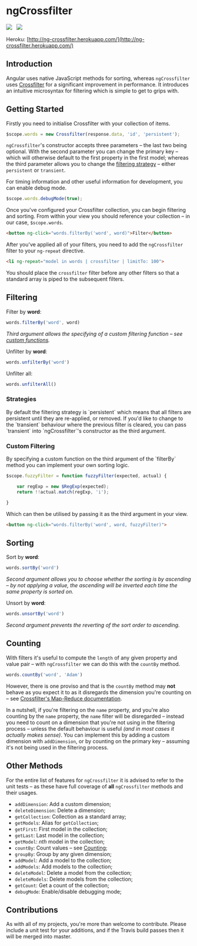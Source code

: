ngCrossfilter
=============

<img src="https://api.travis-ci.org/Wildhoney/ngCrossfilter.png" />
&nbsp;
<img src="https://badge.fury.io/js/ng-crossfilter.png" />

Heroku: [http://ng-crossfilter.herokuapp.com/](http://ng-crossfilter.herokuapp.com/)

Introduction
-------------

Angular uses native JavaScript methods for sorting, whereas `ngCrossfilter` uses <a href="https://github.com/square/crossfilter" target="_blank">Crossfilter</a> for a significant improvement in performance. It introduces an intuitive microsyntax for filtering which is simple to get to grips with.

Getting Started
-------------

Firstly you need to initialise Crossfilter with your collection of items.

```javascript
$scope.words = new Crossfilter(response.data, 'id', 'persistent');
```

`ngCrossfilter`'s constructor accepts three parameters &ndash; the last two being optional. With the second parameter you can change the primary key &ndash; which will otherwise default to the first property in the first model; whereas the third parameter allows you to change the <a href="#custom-filtering">filtering strategy</a> &ndash; either `persistent` or `transient`.

For timing information and other useful information for development, you can enable debug mode.

```javascript
$scope.words.debugMode(true);
```

Once you've configured your Crossfilter collection, you can begin filtering and sorting. From within your view you should reference your collection &ndash; in our case, `$scope.words`.

```html
<button ng-click="words.filterBy('word', word)">Filter</button>
```

After you've applied all of your filters, you need to add the `ngCrossfilter` filter to your `ng-repeat` directive.

```html
<li ng-repeat="model in words | crossfilter | limitTo: 100">
```

You should place the `crossfilter` filter before any other filters so that a standard array is piped to the subsequent filters.

Filtering
-------------

 Filter by **word**:

 ```javascript
 words.filterBy('word', word)
 ```

 *Third argument allows the specifying of a custom filtering function &ndash; see <a href="#custom-filtering">custom functions</a>.*

 Unfilter by **word**:

 ```javascript
 words.unfilterBy('word')
 ```

 Unfilter all:

 ```javascript
 words.unfilterAll()
 ```

 <h3>Strategies</h3>
 By default the filtering strategy is `persistent` which means that all filters are persistent until they are re-applied, or removed. If you'd like to change to the `transient` behaviour where the previous filter is cleared, you can pass `transient` into `ngCrossfilter`'s constructor as the third argument.

 <h3>Custom Filtering</h3>
 By specifying a custom function on the third argument of the `filterBy` method you can implement your own sorting logic.

 ```javascript
 $scope.fuzzyFilter = function fuzzyFilter(expected, actual) {

     var regExp = new $RegExp(expected);
     return !!actual.match(regExp, 'i');

 }
 ```

 Which can then be utilised by passing it as the third argument in your view.

 ```html
 <button ng-click="words.filterBy('word', word, fuzzyFilter)">
 ```

Sorting
-------------

 Sort by **word**:

 ```javascript
 words.sortBy('word')
 ```

 *Second argument allows you to choose whether the sorting is by ascending &ndash; by not applying a value, the ascending will be inverted each time the same property is sorted on.*

 Unsort by **word**:

 ```javascript
 words.unsortBy('word')
 ```

 *Second argument prevents the reverting of the sort order to ascending.*

Counting
-------------

With filters it's useful to compute the `length` of any given property and value pair &ndash; with `ngCrossfilter` we can do this with the `countBy` method.

```javascript
words.countBy('word', 'Adam')
```

However, there is one proviso and that is the `countBy` method may **not** behave as you expect it to as it disregards the dimension you're counting on &ndash; see [Crossfilter's Map-Reduce documentation](https://github.com/square/crossfilter/wiki/API-Reference#group-map-reduce).

In a nutshell, if you're filtering on the `name` property, and you're also counting by the `name` property, the `name` filter will be disregarded &ndash; instead you need to count on a dimension that you're not using in the filtering process &ndash; unless the default behaviour is useful *(and in most cases it actually makes sense)*. You can implement this by adding a custom dimension with `addDimension`, or by counting on the primary key &ndash; assuming it's not being used in the filtering process.

Other Methods
-------------

For the entire list of features for `ngCrossfilter` it is advised to refer to the unit tests &ndash; as these have full coverage of **all** `ngCrossfilter` methods and their usages.

 * `addDimension`: Add a custom dimension;
 * `deleteDimension`: Delete a dimension;
 * `getCollection`: Collection as a standard array;
 * `getModels`: Alias for `getCollection`;
 * `getFirst`: First model in the collection;
 * `getLast`: Last model in the collection;
 * `getModel`: *nth* model in the collection;
 * `countBy`: Count values &ndash; see <a href="#counting">Counting</a>;
 * `groupBy`: Group by any given dimension;
 * `addModel`: Add a model to the collection;
 * `addModels`: Add models to the collection;
 * `deleteModel`: Delete a model from the collection;
 * `deleteModels`: Delete models from the collection;
 * `getCount`: Get a count of the collection;
 * `debugMode`: Enable/disable debugging mode;

Contributions
-------------

As with all of my projects, you're more than welcome to contribute. Please include a unit test for your additions, and if the Travis build passes then it will be merged into master.